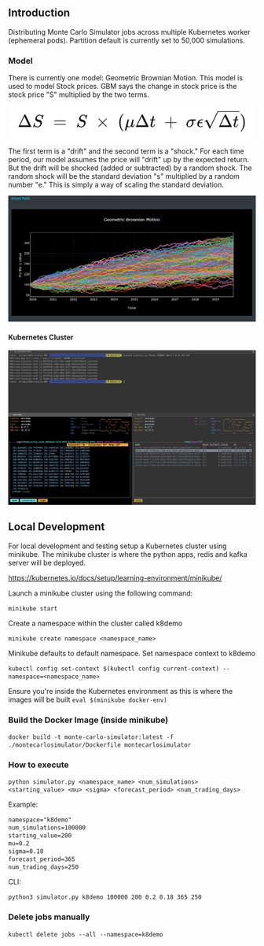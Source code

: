 ## Introduction
Distributing Monte Carlo Simulator jobs across multiple Kubernetes worker (ephemeral pods).
Partition default is currently set to 50,000 simulations. 

### Model
There is currently one model: Geometric Brownian Motion. This model is used to model Stock prices.
GBM says the change in stock price is the stock price "S" multiplied by the two terms. 

![Image of GBM](https://github.com/arisdavid/distributed-monte-carlo-simulator/blob/master/static/img/eq.png)

The first term is a "drift" and the second term is a "shock." 
For each time period, our model assumes the price will "drift" up by the expected return. 
But the drift will be shocked (added or subtracted) by a random shock. 
The random shock will be the standard deviation "s" multiplied by a random number "e." 
This is simply a way of scaling the standard deviation.

![Image of GBM](https://github.com/arisdavid/distributed-monte-carlo-simulator/blob/master/static/img/gbm.png)

#### Kubernetes Cluster
![Image of K9s](https://github.com/arisdavid/distributed-monte-carlo-simulator/blob/master/static/img/mcgbm.png)


## Local Development

For local development and testing setup a Kubernetes cluster using minikube. 
The minikube cluster is where the python apps, redis and kafka server will be deployed.

https://kubernetes.io/docs/setup/learning-environment/minikube/ 

Launch a minikube cluster using the following command:

``` 
minikube start 
```

Create a namespace within the cluster called k8demo

``` 
minikube create namespace <namespace_name>
```

Minikube defaults to default namespace. Set namespace context to k8demo

```
kubectl config set-context $(kubectl config current-context) --namespace=<namespace_name>
```

Ensure you're inside the Kubernetes environment as this is where the images will be built
``` eval $(minikube docker-env) ```



### Build the Docker Image (inside minikube)
```
docker build -t monte-carlo-simulator:latest -f ./montecarlosimulator/Dockerfile montecarlosimulator
```

### How to execute
```
python simulator.py <namespace_name> <num_simulations> <starting_value> <mu> <sigma> <forecast_period> <num_trading_days>

```

Example:
```
namespace="k8demo"
num_simulations=100000
starting_value=200
mu=0.2
sigma=0.18
forecast_period=365
num_trading_days=250
```

CLI: 
```
python3 simulator.py k8demo 100000 200 0.2 0.18 365 250

```

### Delete jobs manually
```
kubectl delete jobs --all --namespace=k8demo
```